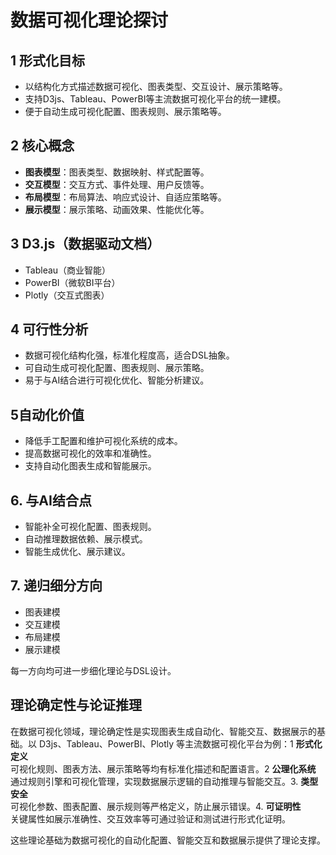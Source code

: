 # 数据可视化理论探讨

## 1 形式化目标

- 以结构化方式描述数据可视化、图表类型、交互设计、展示策略等。
- 支持D3js、Tableau、PowerBI等主流数据可视化平台的统一建模。
- 便于自动生成可视化配置、图表规则、展示策略等。

## 2 核心概念

- **图表模型**：图表类型、数据映射、样式配置等。
- **交互模型**：交互方式、事件处理、用户反馈等。
- **布局模型**：布局算法、响应式设计、自适应策略等。
- **展示模型**：展示策略、动画效果、性能优化等。

## 3 D3.js（数据驱动文档）

- Tableau（商业智能）
- PowerBI（微软BI平台）
- Plotly（交互式图表）

## 4 可行性分析

- 数据可视化结构化强，标准化程度高，适合DSL抽象。
- 可自动生成可视化配置、图表规则、展示策略。
- 易于与AI结合进行可视化优化、智能分析建议。

## 5自动化价值

- 降低手工配置和维护可视化系统的成本。
- 提高数据可视化的效率和准确性。
- 支持自动化图表生成和智能展示。

## 6. 与AI结合点

- 智能补全可视化配置、图表规则。
- 自动推理数据依赖、展示模式。
- 智能生成优化、展示建议。

## 7. 递归细分方向

- 图表建模
- 交互建模
- 布局建模
- 展示建模

每一方向均可进一步细化理论与DSL设计。

## 理论确定性与论证推理

在数据可视化领域，理论确定性是实现图表生成自动化、智能交互、数据展示的基础。以 D3js、Tableau、PowerBI、Plotly 等主流数据可视化平台为例：1 **形式化定义**  
   可视化规则、图表方法、展示策略等均有标准化描述和配置语言。2 **公理化系统**  
   通过规则引擎和可视化管理，实现数据展示逻辑的自动推理与智能交互。3. **类型安全**  
   可视化参数、图表配置、展示规则等严格定义，防止展示错误。4. **可证明性**  
   关键属性如展示准确性、交互效率等可通过验证和测试进行形式化证明。

这些理论基础为数据可视化的自动化配置、智能交互和数据展示提供了理论支撑。
